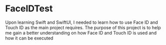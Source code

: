 # FaceIDTest
Upon learning Swift and SwiftUI, I needed to learn how to use Face ID and Touch ID as the main project requires. 
The purpose of this project is to help me gain a better understanding on how Face ID and Touch ID is used and how it can be executed
